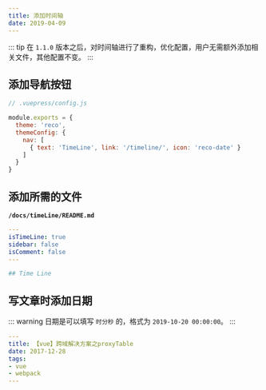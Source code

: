 ```yaml
---
title: 添加时间轴
date: 2019-04-09
---
```


::: tip
在 `1.1.0` 版本之后，对时间轴进行了重构，优化配置，用户无需额外添加相关文件，其他配置不变。
:::

## 添加导航按钮

```javascript
// .vuepress/config.js

module.exports = {
  theme: 'reco',
  themeConfig: {
    nav: [
      { text: 'TimeLine', link: '/timeline/', icon: 'reco-date' }
    ]
  }
}
```

## 添加所需的文件 <Badge type="warning" text="1.1.0+ 无需要配置此项" />

**`/docs/timeLine/README.md`**

```yaml
---
isTimeLine: true
sidebar: false
isComment: false
---

## Time Line
```

## 写文章时添加日期

::: warning
日期是可以填写 `时分秒` 的，格式为 `2019-10-20 00:00:00`。
:::

```yaml
---
title: 【vue】跨域解决方案之proxyTable
date: 2017-12-28
tags:
- vue
- webpack
---
```
